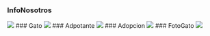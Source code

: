 ### InfoNosotros
<img src="http://yuml.me/diagram/plain;/class/[InfoNosotros|-nombre;-descripcion;-lat;-lon;-usuario;-hashim]">
### Gato
<img src="http://yuml.me/diagram/plain;/class/[Gato|-id;-nombre;-alias;-edad;-color;-raza;-descripcion;-sexo;-historia_medica;-solicitudes_adpopcion]">
### Adpotante
<img src="http://yuml.me/diagram/plain;/class/[Adoptante|-id;-nombres;-apellidos;-gatos;-email;-fb;-cel;-fijo;-thumbnail]">
### Adopcion
<img src="http://yuml.me/diagram/plain;/class/[Adopcion|-id;-fecha;-gato;-adoptante;-formulario_adopcion]">
### FotoGato 
<img src="http://yuml.me/diagram/plain;/class/[FotoGato|-id;-gato;-descripcion;-url]">
